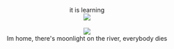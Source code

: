 <p align="center">
it is learning
<br>
<img src="https://media.discordapp.net/attachments/1243542886675517560/1300739282213801984/IMG_5979.jpg?ex=6721ef5b&is=67209ddb&hm=a9c52307eb6a745fa387c0965314e74c8bd7669015b624f90a6343cb94c5b490&=&format=webp&width=300&height=400">
<br>
<br>
<img src="https://files.catbox.moe/5mbon1.png">
<br>
Im home, there's moonlight on the river, everybody dies








<!--
**deathdelivery/deathdelivery** is a ✨ _special_ ✨ repository because its `README.md` (this file) appears on your GitHub profile.

Here are some ideas to get you started:

- 🔭 I’m currently working on ...
- 🌱 I’m currently learning ...
- 👯 I’m looking to collaborate on ...
- 🤔 I’m looking for help with ...
- 💬 Ask me about ...
- 📫 How to reach me: ...
- 😄 Pronouns: ...
- ⚡ Fun fact: ...
-->
